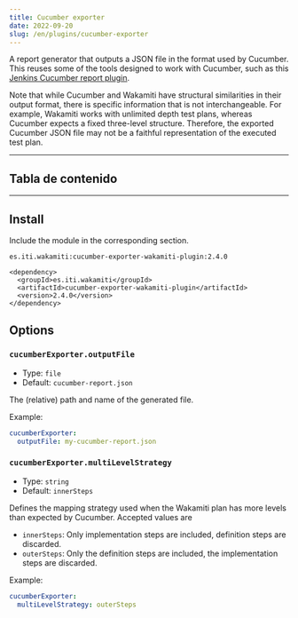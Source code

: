 ```yaml
---
title: Cucumber exporter
date: 2022-09-20
slug: /en/plugins/cucumber-exporter
---
```



A report generator that outputs a JSON file in the format used by Cucumber. This reuses some of the tools designed to 
work with Cucumber, such as this [Jenkins Cucumber report plugin](https://github.com/jenkinsci/cucumber-reports-plugin).

Note that while Cucumber and Wakamiti have structural similarities in their output format, there is specific information 
that is not interchangeable. For example, Wakamiti works with unlimited depth test plans, whereas Cucumber expects a 
fixed three-level structure. Therefore, the exported Cucumber JSON file may not be a faithful representation of the 
executed test plan.

---
## Tabla de contenido

---


## Install


Include the module in the corresponding section.

```text tabs=coord name=yaml copy=true
es.iti.wakamiti:cucumber-exporter-wakamiti-plugin:2.4.0
```

```text tabs=coord name=maven copy=true
<dependency>
  <groupId>es.iti.wakamiti</groupId>
  <artifactId>cucumber-exporter-wakamiti-plugin</artifactId>
  <version>2.4.0</version>
</dependency>
```


## Options


###  `cucumberExporter.outputFile`
- Type: `file` 
- Default: `cucumber-report.json`

The (relative) path and name of the generated file.

Example:
```yaml
cucumberExporter:
  outputFile: my-cucumber-report.json
```


### `cucumberExporter.multiLevelStrategy`
- Type: `string`
- Default: `innerSteps`

Defines the mapping strategy used when the Wakamiti plan has more levels than expected by Cucumber. Accepted values are
- `innerSteps`: Only implementation steps are included, definition steps are discarded.
- `outerSteps`: Only the definition steps are included, the implementation steps are discarded.

Example:
```yaml
cucumberExporter:
  multiLevelStrategy: outerSteps
```
